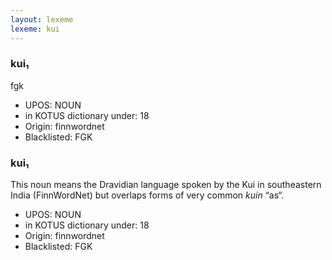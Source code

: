 ```yaml
---
layout: lexeme
lexeme: kui
---
```


###  kui₁

fgk
* UPOS:  NOUN
* in KOTUS dictionary under:  18
* Origin:  finnwordnet
* Blacklisted:  FGK


###  kui₁

This noun means the Dravidian language spoken by the Kui in southeastern India (FinnWordNet) but overlaps forms of very common *kuin* “as“.
* UPOS:  NOUN
* in KOTUS dictionary under:  18
* Origin:  finnwordnet
* Blacklisted:  FGK

